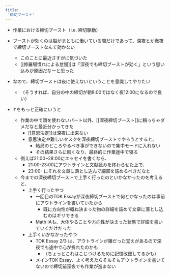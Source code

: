 ```yaml
---
title:
 '締切ブースト'
---
```


- 作業における締切ブースト（i.e. 締切駆動）

- ブーストが効くのは脳がまともに働いている間だけであって、深夜とか徹夜で締切ブーストなんて効かない
    - このことに最近さすがに気づいた
    - [[修羅場慣れによる怠慢]]は「深夜でも締切ブーストが効く」という思い込みが原因だなーと思った
- なので、締切ブーストは夜に使えないということを意識してやりたい
    - （そうすれば、自分の中の締切が朝8:00ではなく夜12:00になるので良い）

- ↑をもっと正確にいうと
    - 作業の中で頭を使わないパート以外、[[深夜締切ブースト]]に頼っちゃダメだなと最近分かってきた
        - [[意思決定]]は深夜に出来ない
        - 意思決定や難しいタスクを深夜締切ブーストでやろうとすると、
            - 結局のところやるべき事ができないので集中モードに入れない
            - その結果さらに眠くなり、最終的に作業途中で寝る
    - 例えば21:00~28:00にエッセイを書くなら、
        - 21:00-23:00にアウトラインと文献読みを終わらせた上で、
        - 23:00- にそれを文章に落とし込んで細部を詰めるべきだなと
    - 今までの深夜締切ブーストで上手く行ったのといかなかったのを考えると、
        - 上手く行ったやつ
            - 一回目のTOK Essayが深夜締切ブーストで何とかなったのは事前にアウトラインを書いていたから
                - 既に方向性が概ね決まった物の詳細を詰めて文章に落とし込むのはギリできる
            - Math IAも、大体やることや方向性が決まった状態で詳細を書いていくだけだった
        - 上手くいかなかったやつ
            - TOK Essay 2/3 は、アウトラインが雑だった覚えがあるので深夜でも途中で心が折れたのかも
                - （ちょっとこれはこじつけるために記憶改竄してるかも）
            - メインTOK Essay、よく考えたらそもそもアウトラインを書いてないので締切前深夜でも作業が進まない

